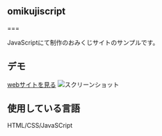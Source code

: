 ## omikujiscript

===

JavaScriptにて制作のおみくじサイトのサンプルです。

## デモ

[webサイトを見る](https://yasuko-omikujiscript.herokuapp.com/)
![スクリーンショット](https://user-images.githubusercontent.com/84828867/147039274-40f76da4-d24d-4842-a6df-0c08cb749f64.png)

## 使用している言語
HTML/CSS/JavaSCript

##

